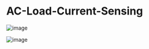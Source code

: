 # AC-Load-Current-Sensing

![image](https://github.com/innoverse2023/AC-Load-Current-Sensing/assets/153063764/90e3d56b-5ef1-44fb-b5e0-a7656af681d2)

![image](https://github.com/innoverse2023/AC-Load-Current-Sensing/assets/153063764/ffdbdcd2-8066-443c-8158-bc15b540b835)
